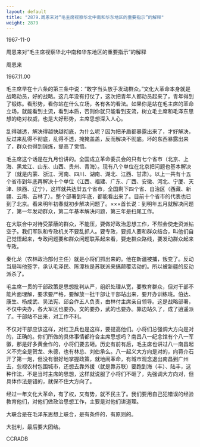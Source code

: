 ```yaml
---
layout: default
title: "2879.周恩来对“毛主席视察华北中南和华东地区的重要指示”的解释"
weight: 2879
---
```


1967-11-0

周恩来对“毛主席视察华北中南和华东地区的重要指示”的解释

周恩来

1967.11.00

毛主席早在十六条的第三条中说：“敢字当头放手发动群众。”文化大革命本身就是战略动员，好的战略。这几年没有打仗了，这次把青年人都动员起来了，青年得到了锻炼。看形势，看你站在什么立场，各有各的看法。如果你是站在毛主席的革命立场，就能看到主流，看到本质，否则你就只能看到支流，树立毛主席和毛泽东思想的绝对权威，也是大好形势，主席思想深入人心。

乱得越透，解决得越快越彻底，为什么呢？因为把矛盾都暴露出来了，才好解决，反过来乱得不彻底，乱得不透，掩掩盖盖，反而解决不彻底。坏的东西暴露出来了，群众也得到锻炼，提高了觉悟。

毛主席这个话是在九月份讲的。全国成立革命委员会的只有七个省市（北京、上海、黑龙江、山东、山西、贵州、青海）。现有八个单位在北京把问题也基本解决了（就是内蒙、浙江、河南、四川、湖南、湖北、江西、甘肃）。以上一共有十五个省市到年底再解决十个单位（江西、福建、广东、广西、安徽、河北、宁厦、天津、陕西、辽宁），这样就共达廿五个省市，全国剩下四个省、自治区（西藏、新疆、云南、吉林了）。整个部署到年底，都能看出来了。目前十个省市的代表也已到了北京。看来明年初春就初步解决问题了。×××首长说：到明年五月就解决问题了，第一年发动群众，第二年基本解决问题，第三年是扫尾工作。

在大联合中对待受蒙蔽的群众，不能压，要做好政治思想工作，不然会使走资派钻空子。我们军队和专政机关不要乱抓人。要专政，要抓人要和群众结合，叫他们自己觉悟起来，专政问题要和群众问题联系起来看，要走群众路线，要发动群众起来专政。

秦化龙（农林政治部付主任）就是小将们抓出来的。他在新疆被捕，叛变了。反动当局叫他签字，承认毛泽民、陈潭秋是苏联派来搞颠覆活动的。所以被新疆的反动派杀了。

毛主席一贯的干部政策是思想批判从严，组织处理从宽，要教育群众，但对干部不能片面理解，要求要严格，要解放一批干部让干部站出来，要开办训练班。伯达、康生、杨成武、吴法宪、邱会作五人负责，由林付主席亲自领导。这是战略部署，不仅中央办，各大军区也要办。文的要办，武的也要办。靠边站久了，成了逍遥派了。干部站不出来，对工作不利。

不仅对干部应该这样，对红卫兵也是这样，要提高他们。小将们总强调大方向是对的，正确的。你们所做的具体事情都符合主席思想吗？南昌八一纪念馆有个八一军徽，那是好多黄金作的，小将们要去砸。历史有前有后，毛主席也讲过八一南昌起义不完全是贺龙、朱德，也有林总、刘伯承么。八一起义大方向是对的，向蒋介石开了第一炮，但没有很好地掌握政策，就地闹革命，有城市观念退出南昌到广州去，忽视农村包围城市，还想去靠外援（就是靠苏联）要跑到海（丰）、陆丰，这种作法，不是当时主席的思想，这样就说服了小将们不砸了，先强调大方向对，但具体作法是错的，就保不住大方向了。

经过一年文化大革命，有了权，又有势，就不民主了。我们要用自己犯错误的经验教育他们，对他们做政治思想工作，主要是对他们讲道理。

大联合是在毛泽东思想上联合，是有条件的，有原则的。

大批判，最后要大团结。

CCRADB

